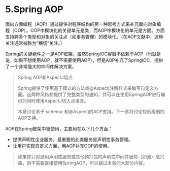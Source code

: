 # 5.Spring AOP

面向方面编程（AOP）通过提供对程序结构的另一种思考方式来补充面向对象编程（OOP）。OOP中模块化的关键单元是类，而AOP中模块化的单元是方面。方面支持跨多个类型和对象的关注点（如事务管理）的模块化。（在AOP文献中，这种关注通常被称为“横切”关注。）

Spring的关键组件之一是AOP框架。虽然SpringIOC容器不依赖于AOP（也就是说，如果不想使用AOP，就不需要使用AOP），但是AOP补充了SpringIOC，提供了一个非常强大的中间件解决方案。

> Spring AOP和AspectJ切点
>
> Spring提供了使用基于模式的方法或@Aspectj注解样式来编写自定义方面。这两种风格都提供了完整类型的通知，并可以在使用SpringAOP进行编织的同时使用AspectJ切入点语言。
>
> 本章讨论基于 schema-和@Aspectj的AOP支持。下一章将讨论较低级别的AOP支持。

AOP在Spring框架中被使用，主要用在以下几个方面：

* 提供声明性企业服务。最重要的此类服务是声明性事务管理。
* 让用户实现自定义方面，用AOP补充OOP的使用。

> 如果你只对通用声明性服务或其他预打包的声明性中间件服务（如池）感兴趣，则不需要直接使用SpringAOP，可以跳过本章的大部分内容。

